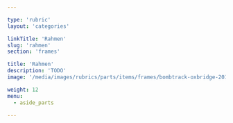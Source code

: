 ```yaml
---

type: 'rubric'
layout: 'categories'

linkTitle: 'Rahmen'
slug: 'rahmen'
section: 'frames'

title: 'Rahmen' 
description: 'TODO'
image: '/media/images/rubrics/parts/items/frames/bombtrack-oxbridge-2014.jpg'

weight: 12
menu:
  - aside_parts

---
```

